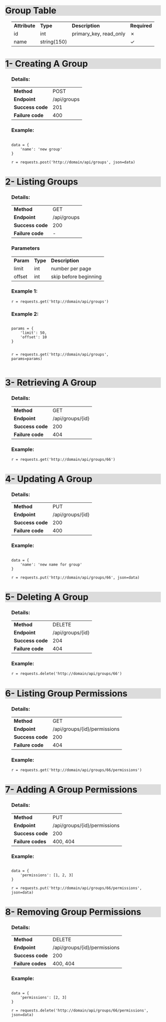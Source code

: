 <h1 style="background-color:Gainsboro;">Group Table</h1><div style="margin-left:20px;"> 
<table>
    <tr>
        <td><strong>Attribute</strong></td>
        <td><strong>Type</strong></td>
        <td><strong>Description</strong></td>
        <td><strong>Required</strong></td>
    </tr>
    <tr>
        <td>id</td>
        <td>int</td>
        <td>primary_key, read_only</td>
        <td>✗</td>
    </tr>
    <tr>
        <td>name</td>
        <td>string(150)</td>
        <td></td>
        <td>✓</td>
    </tr>
</table>
</div>


<div><h1 style="background-color:Gainsboro;">1- Creating A Group</h1><div style="margin-left:20px;"> 
<h3>Details:</h3>
    <table>
        <tr>
            <td><strong>Method</strong></td>
            <td>POST</td>
        </tr>
        <tr>
            <td><strong>Endpoint</strong></td>
            <td>/api/groups</td>
        </tr>
        <tr>
            <td><strong>Success code</strong></td>
            <td>201</td>
        </tr>
        <tr>
            <td><strong>Failure code</strong></td>
            <td>400</td>
        </tr>
    </table>
    <h3>Example:</h3>

<pre><code>
data = {
    'name': 'new group'
}

r = requests.post('http://domain/api/groups', json=data)</code></pre>
</div>
</div>



<div><h1 style="background-color:Gainsboro;">2- Listing Groups</h1><div style="margin-left:20px;"> 
<h3>Details:</h3>
    <table>
        <tr>
            <td><strong>Method</strong></td>
            <td>GET</td>
        </tr>
        <tr>
            <td><strong>Endpoint</strong></td>
            <td>/api/groups</td>
        </tr>
        <tr>
            <td><strong>Success code</strong></td>
            <td>200</td>
        </tr>
        <tr>
            <td><strong>Failure code</strong></td>
            <td>-</td>
        </tr>
    </table>
<h3>Parameters</h3>
<table>
    <tr>
        <td><strong>Param</strong></td>
        <td><strong>Type</strong></td>
        <td><strong>Description</strong></td>
    </tr>
    <tr>
        <td>limit</td>
        <td>int</td>
        <td>number per page</td>
    </tr>
    <tr>
        <td>offset</td>
        <td>int</td>
        <td>skip before beginning</td>
    </tr>
</table>
    <h3>Example 1:</h3>
<pre><code>r = requests.get('http://domain/api/groups')</code></pre>

<h3>Example 2:</h3>
<pre><code>
params = {
    'limit': 50,
    'offset': 10
}

r = requests.get('http://domain/api/groups', params=params)</code></pre>
</div>
</div>



<div><h1 style="background-color:Gainsboro;">3- Retrieving A Group</h1><div style="margin-left:20px;"> 
<h3>Details:</h3>
    <table>
        <tr>
            <td><strong>Method</strong></td>
            <td>GET</td>
        </tr>
        <tr>
            <td><strong>Endpoint</strong></td>
            <td>/api/groups/{id}</td>
        </tr>
        <tr>
            <td><strong>Success code</strong></td>
            <td>200</td>
        </tr>
        <tr>
            <td><strong>Failure code</strong></td>
            <td>404</td>
        </tr>
    </table>
    <h3>Example:</h3>

<pre><code>r = requests.get('http://domain/api/groups/66')</code></pre>
</div>
</div>



<div><h1 style="background-color:Gainsboro;">4- Updating A Group</h1><div style="margin-left:20px;"> 
<h3>Details:</h3>
    <table>
        <tr>
            <td><strong>Method</strong></td>
            <td>PUT</td>
        </tr>
        <tr>
            <td><strong>Endpoint</strong></td>
            <td>/api/groups/{id}</td>
        </tr>
        <tr>
            <td><strong>Success code</strong></td>
            <td>200</td>
        </tr>
        <tr>
            <td><strong>Failure code</strong></td>
            <td>400</td>
        </tr>
    </table>
    <h3>Example:</h3>

<pre><code>
data = {
    'name': 'new name for group'
}

r = requests.put('http://domain/api/groups/66', json=data)</code></pre>
</div>
</div>



<div><h1 style="background-color:Gainsboro;">5- Deleting A Group</h1><div style="margin-left:20px;"> 
<h3>Details:</h3>
    <table>
        <tr>
            <td><strong>Method</strong></td>
            <td>DELETE</td>
        </tr>
        <tr>
            <td><strong>Endpoint</strong></td>
            <td>/api/groups/{id}</td>
        </tr>
        <tr>
            <td><strong>Success code</strong></td>
            <td>204</td>
        </tr>
        <tr>
            <td><strong>Failure code</strong></td>
            <td>404</td>
        </tr>
    </table>
    <h3>Example:</h3>

<pre><code>r = requests.delete('http://domain/api/groups/66')
</code></pre>
</div>
</div>



<div><h1 style="background-color:Gainsboro;">6- Listing Group Permissions</h1><div style="margin-left:20px;"> 
<h3>Details:</h3>
    <table>
        <tr>
            <td><strong>Method</strong></td>
            <td>GET</td>
        </tr>
        <tr>
            <td><strong>Endpoint</strong></td>
            <td>/api/groups/{id}/permissions</td>
        </tr>
        <tr>
            <td><strong>Success code</strong></td>
            <td>200</td>
        </tr>
        <tr>
            <td><strong>Failure code</strong></td>
            <td>404</td>
        </tr>
    </table>
    <h3>Example:</h3>

<pre><code>r = requests.get('http://domain/api/groups/66/permissions')</code></pre>
</div>
</div>



<div><h1 style="background-color:Gainsboro;">7- Adding A Group Permissions</h1><div style="margin-left:20px;"> 
<h3>Details:</h3>
    <table>
        <tr>
            <td><strong>Method</strong></td>
            <td>PUT</td>
        </tr>
        <tr>
            <td><strong>Endpoint</strong></td>
            <td>/api/groups/{id}/permissions</td>
        </tr>
        <tr>
            <td><strong>Success code</strong></td>
            <td>200</td>
        </tr>
        <tr>
            <td><strong>Failure codes</strong></td>
            <td>400, 404</td>
        </tr>
    </table>
    <h3>Example:</h3>

<pre><code>
data = {
    'permissions': [1, 2, 3]
}

r = requests.put('http://domain/api/groups/66/permissions', json=data)</code></pre>
</div>
</div>


<div><h1 style="background-color:Gainsboro;">8- Removing Group Permissions</h1><div style="margin-left:20px;"> 
<h3>Details:</h3>
    <table>
        <tr>
            <td><strong>Method</strong></td>
            <td>DELETE</td>
        </tr>
        <tr>
            <td><strong>Endpoint</strong></td>
            <td>/api/groups/{id}/permissions</td>
        </tr>
        <tr>
            <td><strong>Success code</strong></td>
            <td>200</td>
        </tr>
        <tr>
            <td><strong>Failure codes</strong></td>
            <td>400, 404</td>
        </tr>
    </table>
    <h3>Example:</h3>

<pre><code>
data = {
    'permissions': [2, 3]
}

r = requests.delete('http://domain/api/groups/66/permissions', json=data)</code></pre>
</div>
</div>